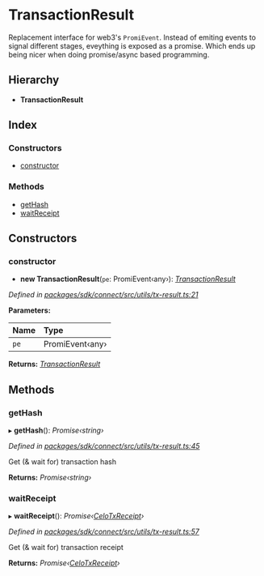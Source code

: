 # TransactionResult

Replacement interface for web3's `PromiEvent`. Instead of emiting events to signal different stages, eveything is exposed as a promise. Which ends up being nicer when doing promise/async based programming.

## Hierarchy

* **TransactionResult**

## Index

### Constructors

* [constructor](_utils_tx_result_.transactionresult.md#constructor)

### Methods

* [getHash](_utils_tx_result_.transactionresult.md#gethash)
* [waitReceipt](_utils_tx_result_.transactionresult.md#waitreceipt)

## Constructors

### constructor

+ **new TransactionResult**\(`pe`: PromiEvent‹any›\): [_TransactionResult_](_utils_tx_result_.transactionresult.md)

_Defined in_ [_packages/sdk/connect/src/utils/tx-result.ts:21_](https://github.com/celo-org/celo-monorepo/blob/master/packages/sdk/connect/src/utils/tx-result.ts#L21)

**Parameters:**

| Name | Type |
| :--- | :--- |
| `pe` | PromiEvent‹any› |

**Returns:** [_TransactionResult_](_utils_tx_result_.transactionresult.md)

## Methods

### getHash

▸ **getHash**\(\): _Promise‹string›_

_Defined in_ [_packages/sdk/connect/src/utils/tx-result.ts:45_](https://github.com/celo-org/celo-monorepo/blob/master/packages/sdk/connect/src/utils/tx-result.ts#L45)

Get \(& wait for\) transaction hash

**Returns:** _Promise‹string›_

### waitReceipt

▸ **waitReceipt**\(\): _Promise‹_[_CeloTxReceipt_](../modules/_types_.md#celotxreceipt)_›_

_Defined in_ [_packages/sdk/connect/src/utils/tx-result.ts:57_](https://github.com/celo-org/celo-monorepo/blob/master/packages/sdk/connect/src/utils/tx-result.ts#L57)

Get \(& wait for\) transaction receipt

**Returns:** _Promise‹_[_CeloTxReceipt_](../modules/_types_.md#celotxreceipt)_›_


